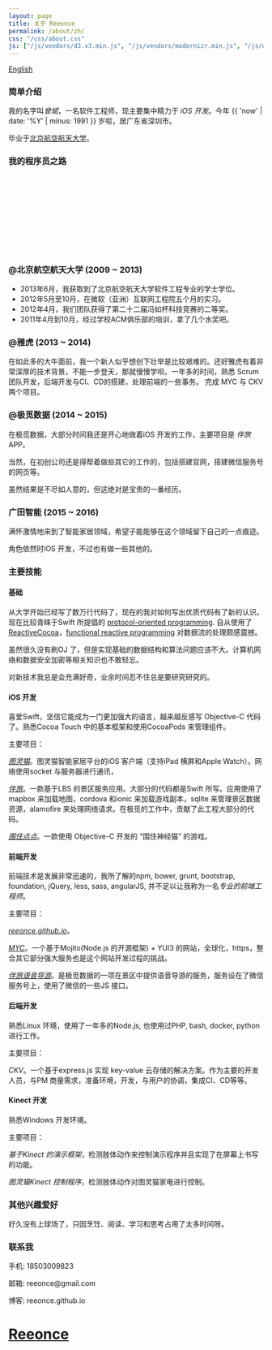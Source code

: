 ```yaml
---
layout: page
title: 关于 Reeonce
permalink: /about/zh/
css: "/css/about.css"
js: ["/js/vendors/d3.v3.min.js", "/js/vendors/modernizr.min.js", "/js/others/about_zh.js"]
---
```


<div id="lang-selector">
  <a href="/about/">English</a>
</div>

### 简单介绍

我的名字叫*曾斌*，一名软件工程师，现主要集中精力于 *iOS 开发*。今年 {{ 'now' | date: '%Y' | minus: 1991 }} 岁啦，居广东省深圳市。

毕业于[北京航空航天大学](http://www.buaa.edu.cn/)。

### 我的程序员之路

<div id="timeline" class="">
  <div id="career-timelime" class="">
    <svg>
    </svg>
  </div>
  <div id="career-buaa" class="">
    <div class="back-icon"><a href=""></a></div>
    <div class="content">
      <h3>@北京航空航天大学 (2009 ~ 2013)</h3>
      <ul>
        <li>2013年6月，我获取到了北京航空航天大学软件工程专业的学士学位。</li>
        <li>2012年5月至10月，在微软（亚洲）互联网工程院五个月的实习。</li>
        <li>2012年4月，我们团队获得了第二十二届冯如杯科技竞赛的二等奖。</li>
        <li>2011年4月到10月，经过学校ACM俱乐部的培训，拿了几个水奖吧。</li>
      </ul>
    </div>
  </div>
  <div id="career-yahoo" class="">
    <div class="back-icon"><a href=""></a></div>
    <div class="content">
      <h3>@雅虎 (2013 ~ 2014)</h3>
      <p>在如此多的大牛面前，我一个新人似乎想创下壮举是比较艰难的。还好雅虎有着非常深厚的技术背景，不能一步登天，那就慢慢学呗。一年多的时间，熟悉 Scrum 团队开发，后端开发与CI、CD的搭建，处理前端的一些事务。
        完成 MYC 与 CKV 两个项目。
      </p>
    </div>
  </div>
  <div id="career-xjimi" class="">
    <div class="back-icon"><a href=""></a></div>
    <div class="content">
      <h3>@极觅数据 (2014 ~ 2015)</h3>
      <p>在极觅数据，大部分时间我还是开心地做着iOS 开发的工作，主要项目是 <em>伴旅</em> APP。</p>
      <p>当然，在初创公司还是得帮着做些其它的工作的，包括搭建官网，搭建微信服务号的网页等。</p>
      <p>虽然结果是不尽如人意的，但这绝对是宝贵的一番经历。</p>
    </div>
  </div>
  <div id="career-gtzn" class="">
    <div class="back-icon"><a href=""></a></div>
    <div class="content">
      <h3>广田智能 (2015 ~ 2016)</h3>
      <p>满怀激情地来到了智能家居领域，希望子能能够在这个领域留下自己的一点痕迹。</p>
      <p>角色依然时iOS 开发，不过也有做一些其他的。</p>
    </div>
  </div>
</div>

### 主要技能
#### 基础
从大学开始已经写了数万行代码了，现在的我对如何写出优质代码有了新的认识。现在比较青睐于Swift 所提倡的 [protocol-oriented programming](https://developer.apple.com/videos/wwdc/2015/?id=408). 自从使用了 [ReactiveCocoa](https://github.com/ReactiveCocoa/ReactiveCocoa)，[functional reactive programming](http://blog.maybeapps.com/post/42894317939/input-and-output) 对数据流的处理颇感震撼。

虽然很久没有刷OJ 了，但是实现基础的数据结构和算法问题应该不大。计算机网络和数据安全加密等相关知识也不敢轻忘。

对新技术我总是会充满好奇，业余时间忍不住总是要研究研究的。

#### iOS 开发
  喜爱Swift，坚信它能成为一门更加强大的语言，越来越反感写 Objective-C 代码了。熟悉Cocoa Touch 中的基本框架和使用CocoaPods 来管理组件。

  主要项目：

  *[图灵猫](https://itunes.apple.com/cn/app/tu-ling-mao-zhi-neng-jia-ju/id1019413695?l=zh&ls=1&mt=8)*。图灵猫智能家居平台的iOS 客户端（支持iPad 横屏和Apple Watch）。网络使用socket 与服务器进行通讯，

  *[伴旅](https://itunes.apple.com/us/app/ban-lu-gei-ni-yi-ge-wen-nuan/id993592240?ls=1&mt=8)*。一款基于LBS 的景区服务应用。大部分的代码都是Swift 所写。应用使用了mapbox 来加载地图，cordova 和ionic 来加载游戏副本，sqlite 来管理景区数据资源，alamofire 来处理网络请求。在极觅的工作中，贡献了此工程大部分的代码。

  *[围住点点](https://itunes.apple.com/us/app/trap-the-dot-!/id922876408?ls=1&mt=8)*。一款使用 Objective-C 开发的 “围住神经猫” 的游戏。

#### 前端开发
  前端技术是发展非常迅速的，我所了解的npm, bower, grunt, bootstrap, foundation, jQuery, less, sass, angularJS, 并不足以让我称为一名*专业的前端工程师*。

  主要项目：

  *[reeonce.github.io](/)*。

  *[MYC](https://mobile.yahoo.com)*。一个基于Mojito(Node.js 的开源框架) + YUI3 的网站，全球化，https，整合其它部分强大服务也是这个网站开发过程的挑战。

  *[伴旅语音导游](http://www_wechat.reeonce.biz/page-test/voice_tour.htm)*。是极觅数据的一项在景区中提供语音导游的服务，服务设在了微信服务号上，使用了微信的一些JS 接口。

#### 后端开发
  熟悉Linux 环境，使用了一年多的Node.js, 也使用过PHP, bash, docker, python 进行工作。

  主要项目：

  *CKV*。一个基于express.js 实现 key-value 云存储的解决方案。作为主要的开发人员，与PM 商量需求，准备环境，开发，与用户的协调，集成CI、CD等等。

#### Kinect 开发
  熟悉Windows 开发环境。

  主要项目：

  *基于Kinect 的演示框架*，检测肢体动作来控制演示程序并且实现了在屏幕上书写的功能。

  *图灵猫Kinect 控制程序*，检测肢体动作对图灵猫家电进行控制。

### 其他兴趣爱好

好久没有上球场了，只因烹饪、阅读、学习和思考占用了太多时间呀。

<div id="contact-me">
  <h3>联系我</h3>
  <p>手机: 18503009823</p>
  <p>邮箱: reeonce@gmail.com</p>
  <p>博客: reeonce.github.io</p>
</div>

<div id="welcome-overlay">
  <a href="/"><h1>Reeonce</h1></a>
</div>
